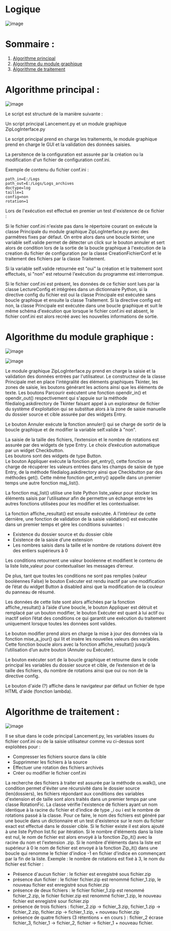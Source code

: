 # Logique

![image](https://user-images.githubusercontent.com/72203692/98155179-1dfebb00-1ed6-11eb-96ab-c6a4773c36cf.png)

# Sommaire :

 1. [Algorithme principal](#algorithme-principal-)
 2. [Algorithme du module graphique](#algorithme-du-module-graphique-)
 3. [Algorithme de traitement](#algorithme-de-traitement-)

# Algorithme principal :


![image](https://user-images.githubusercontent.com/72203692/98163100-9c615a00-1ee2-11eb-9503-bedb454197a2.png)

Le script est structuré de la manière suivante :

Un script principal Lancement.py et un module graphique ZipLogInterface.py

Le script principal prend en charge les traitements, le module graphique prend en charge le GUI et la validation des données saisies.

La persitence de la configuration est assurée par la création ou la modification d'un fichier de configuration conf.ini.

Exemple de contenu du fichier conf.ini :

`path_in=E:/Logs`       
`path_out=E:/Logs/Logs_archives`  
`doctype=log`        
`taille=1`     
`config=non`     
`rotation=1`     

Lors de l'exécution est effectué en premier un test d'existence de ce fichier :

Si le fichier conf.ini n'existe pas dans le répertoire courant on exécute la classe Principale du module graphique ZipLogInterface.py avec des parmêtres fixes par défaut.
On entre alors dans une boucle tkinter, une variable self.valide permet de détecter un click sur le bouton annuler et sert alors de condition lors de la sortie de la boucle graphique à l'exécution de la creation du fichier de configuration par la classe CreationFichierConf et le traitement des fichiers par la classe Traitement.

Si la variable self.valide retournée est "oui" la création et le traitement sont effectués, si "non" est retourné l'exécution du programme est interrompue.  

Si le fichier conf.ini est présent, les données de ce fichier sont lues par la classe LectureConfig et intégrées dans un dictionnaire Python, si la directive config du fichier est oui la classe Principale est exécutée sans boucle graphique et ensuite la classe Traitement.
Si la directive config est non, la classe Principale est exécutée dans une boucle graphique et suit le même schéma d'exécution que lorsque le fichier conf.ini est absent, le fichier conf.ini est alors recréé avec les nouvelles informations de sortie.







# Algorithme du module graphique :

![image](https://user-images.githubusercontent.com/72203692/98159861-95841880-1edd-11eb-805e-d7ae3c623b09.png)


![image](https://user-images.githubusercontent.com/72203692/98028438-66eb3c80-1e0e-11eb-949a-ebbd3a83a91d.png)

Le module graphique ZipLogInterface.py prend en charge la saisie et la validation des données entrées par l'utilisateur. Le constructeur de la classe Principale met en place l'intégralité des éléments graphiques Tkinter, les zones de saisie, les boutons générant les actions ainsi que les éléments de texte.
Les boutons Parcourir exécutent une fonction opendir_in() et opendir_out() respectivement qui s'appuie sur la méthode filedialog.askdirectory de Tkinter faisant appel à un explorateur de fichier du système d'exploitation qui se substitue alors à la zone de saisie manuelle du dossier source et cible assurée par des widgets Entry.

Le bouton Annuler exécute la fonction annuler() qui se charge de sortir de la boucle graphique et de modifier la variable self.valide à "non".

La  saisie de la taille des fichiers, l’extension et le nombre de rotations est assurée par des widgets de type Entry. Le choix d’exécution automatique par un widget Checkbutton.  
Les boutons sont des widgets de type Button.  
Le bouton Appliquer exécute la fonction get_entry(), cette fonction se charge de récupérer les valeurs entrées dans les champs de saisie de type Entry, de la méthode filedialog.askdirectory ainsi que Checkbutton par des méthodes get(). Cette même fonction get_entry() appelle dans un premier temps une autre fonction maj_list().   

La fonction maj_list() utilise une liste Python liste_valeur pour stocker les éléments saisis par l’utilisateur afin de permettre un échange entre les autres fonctions utilisées pour les modifier et les contextualiser.

La fonction affiche_resultat() est ensuite exécutée. A l’intérieur de cette dernière, une fonction de validation de la saisie validation() est exécutée dans un premier temps et gère les conditions suivantes :

- Existence du dossier source et du dossier cible
- Existence de la saisie d’une extension 
- Les nombres saisis dans la taille et le nombre de rotations doivent être des entiers supérieurs à 0

Les conditions retournent une valeur booléenne et modifient le contenu de la liste liste_valeur pour contextualiser les messages d’erreur.

De plus, tant que toutes les conditions ne sont pas remplies (valeur booléennes False) le bouton Exécuter est rendu inactif par une modification de l’état du widget Button à  disabled ainsi que la modification de la couleur du panneau de résumé.

Les données de cette liste sont alors affichées par la fonction affiche_resultat() à l’aide d’une boucle, le bouton Appliquer est détruit et remplacé par un bouton modifier, le bouton Exécuter est quant à lui actif ou inactif selon l’état des conditions ce qui garantit une exécution du traitement uniquement lorsque toutes les données sont valides.

Le bouton modifier prend alors en charge la mise à jour des données via la fonction mise_a_jour() qui lit et insère les nouvelles valeurs des variables. Cette fonction boucle alors avec la fonction affiche_resultat() jusqu’à l’utilisation d’un autre bouton (Annuler ou Exécuter).

Le bouton exécuter sort de la boucle graphique et retourne dans le code principal les variables du dossier source et cible, de l’extension et de la taille des fichiers, du nombre de rotations ainsi que oui ou non de la directive config.

Le bouton d'aide (?) affiche dans le navigateur par défaut un fichier de type HTML d'aide (fonction lambda).



# Algorithme de traitement :

![image](https://user-images.githubusercontent.com/72203692/98169476-96707680-1eec-11eb-8431-86fa638aa76d.png)

Il se situe dans le code principal Lancement.py, les variables issues du fichier conf.ini ou de la saisie utilisateur comme vu ci-dessus sont exploitées pour :

- Compresser les fichiers source dans la cible
- Supprimmer les fichiers à la source
- Effectuer une rotation des fichiers archivés
- Créer ou modifier le fichier conf.ini

La recherche des fichiers à traiter est assurée par la méthode os.walk(), une condition permet d'éviter une récursivité dans le dossier source (len(dossiers), les fichiers répondant aux conditions des variables d'extension et de taille sont alors traités dans un premier temps par une classe RotationFic.
La classe vérifie l'existence de fichiers ayant un nom identique à la racine du fichier et d'indice de type _i ou i est le nombre de rotations passé à la classe.
Pour ce faire, le nom des fichiers est généré par une boucle dans un dictionnaire et un test d'existence sur le nom du fichier exact est effectué dans le dossier cible. Si le fichier existe il est alors ajouté à une liste Python list.fic par itération.
Si le nombre d'éléments dans la liste est nul, le nom de fichier est alors envoyé à la fonction Zip_it() avec la racine du nom et l'extension .zip.
Si le nombre d'éléments dans la liste est supérieur à 0 le nom de fichier est envoyé à la fonction Zip_it() dans une boucle qui renomme le fichier d'indice -1 en fichier d'indice en commençant par la fin de la liste.
Exemple :
le nombre de rotations est fixé à 3, le nom du fichier est fichier :
- Présence d'aucun fichier : le fichier est enregistré sous fichier.zip
- présence dun fichier : le fichier fichier.zip est renommé fichier_1.zip, le nouveau fichier est enregistré sous fichier.zip
- présence de deux fichiers : le fichier fichier_1.zip est renommé fichier_2.zip, le fichier fichier.zip est renommé fichier_1.zip, le nouveau fichier est enregistré sour fichier.zip
- présence de trois fichiers : fichier_2.zip -> fichier_3.zip, fichier_1.zip -> fichier_2.zip, fichier.zip -> fichier_1.zip, + nouveau fichier.zip
- présence de quatre fichiers (3 rétentions + en cours ) : fichier_2 écrase fichier_3, fichier_1 -> fichier_2, fichier -> fichier_1 + nouveau fichier.





